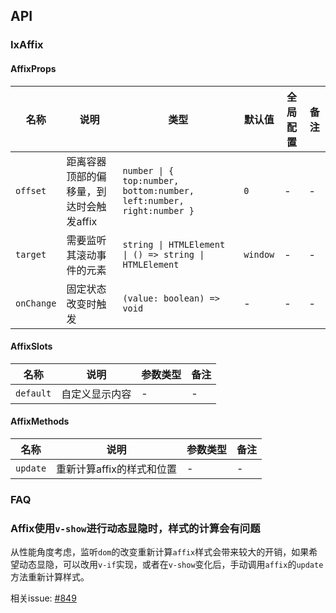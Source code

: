 ## API

### IxAffix

#### AffixProps

| 名称 | 说明 | 类型  | 默认值 | 全局配置 | 备注 |
| --- | --- | --- | ---  | --- | --- |
| `offset` | 距离容器顶部的偏移量，到达时会触发affix | `number \| { top:number, bottom:number, left:number, right:number }` | `0` | - | - |
| `target` | 需要监听其滚动事件的元素 | `string \| HTMLElement \| () => string \| HTMLElement` | `window` | - | - |
| `onChange` | 固定状态改变时触发 | `(value: boolean) => void` | - | - | - |

#### AffixSlots

| 名称 | 说明 | 参数类型 | 备注 |
|  --- | --- | --- | --- |
| `default` | 自定义显示内容 | - | - |

#### AffixMethods

| 名称 | 说明 | 参数类型 | 备注 |
|  --- | --- | --- | --- |
| `update` | 重新计算affix的样式和位置 | - | - |

### FAQ

### Affix使用`v-show`进行动态显隐时，样式的计算会有问题

从性能角度考虑，监听`dom`的改变重新计算`affix`样式会带来较大的开销，如果希望动态显隐，可以改用`v-if`实现，或者在`v-show`变化后，手动调用`affix`的`update`方法重新计算样式。

相关issue: [#849](https://github.com/IDuxFE/idux/issues/849)

